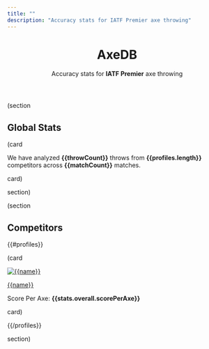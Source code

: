 ```yaml
---
title: ""
description: "Accuracy stats for IATF Premier axe throwing"
---
```


<header class="text-center">
  <h1 class="huge">AxeDB</h1>
  <p>Accuracy stats for <strong>IATF Premier</strong> axe throwing</p>
</header>

(section

## Global Stats

(card

We have analyzed **{{throwCount}}** throws from **{{profiles.length}}** competitors across **{{matchCount}}** matches.

card)

section)

(section

## Competitors

{{#profiles}}

(card

<div class="grid stack auto-fill items-y-center">
  <div>
    <a href="/{{profileId}}">
      <img alt="{{name}}" src="data:image/png;base64,{{image}}" class="size100">
    </a>
  </div>
  <div>
    <p>
      <a href="/{{profileId}}">{{name}}</a>
    </p>
    <p>
      <span>Score Per Axe:</span>
      <strong>{{stats.overall.scorePerAxe}}</strong>
    </p>
  </div>
</div>

card)

{{/profiles}}

section)